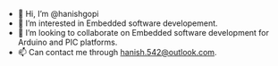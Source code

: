 - 👋 Hi, I’m @hanishgopi
- 👀 I’m interested in Embedded software developement.
- 💞️ I’m looking to collaborate on Embedded software development for Arduino and PIC platforms.
- 📫 Can contact me through hanish.542@outlook.com.


